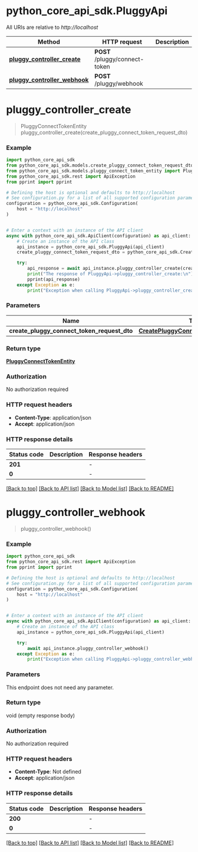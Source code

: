 # python_core_api_sdk.PluggyApi

All URIs are relative to *http://localhost*

Method | HTTP request | Description
------------- | ------------- | -------------
[**pluggy_controller_create**](PluggyApi.md#pluggy_controller_create) | **POST** /pluggy/connect-token | 
[**pluggy_controller_webhook**](PluggyApi.md#pluggy_controller_webhook) | **POST** /pluggy/webhook | 


# **pluggy_controller_create**
> PluggyConnectTokenEntity pluggy_controller_create(create_pluggy_connect_token_request_dto)



### Example


```python
import python_core_api_sdk
from python_core_api_sdk.models.create_pluggy_connect_token_request_dto import CreatePluggyConnectTokenRequestDto
from python_core_api_sdk.models.pluggy_connect_token_entity import PluggyConnectTokenEntity
from python_core_api_sdk.rest import ApiException
from pprint import pprint

# Defining the host is optional and defaults to http://localhost
# See configuration.py for a list of all supported configuration parameters.
configuration = python_core_api_sdk.Configuration(
    host = "http://localhost"
)


# Enter a context with an instance of the API client
async with python_core_api_sdk.ApiClient(configuration) as api_client:
    # Create an instance of the API class
    api_instance = python_core_api_sdk.PluggyApi(api_client)
    create_pluggy_connect_token_request_dto = python_core_api_sdk.CreatePluggyConnectTokenRequestDto() # CreatePluggyConnectTokenRequestDto | 

    try:
        api_response = await api_instance.pluggy_controller_create(create_pluggy_connect_token_request_dto)
        print("The response of PluggyApi->pluggy_controller_create:\n")
        pprint(api_response)
    except Exception as e:
        print("Exception when calling PluggyApi->pluggy_controller_create: %s\n" % e)
```



### Parameters


Name | Type | Description  | Notes
------------- | ------------- | ------------- | -------------
 **create_pluggy_connect_token_request_dto** | [**CreatePluggyConnectTokenRequestDto**](CreatePluggyConnectTokenRequestDto.md)|  | 

### Return type

[**PluggyConnectTokenEntity**](PluggyConnectTokenEntity.md)

### Authorization

No authorization required

### HTTP request headers

 - **Content-Type**: application/json
 - **Accept**: application/json

### HTTP response details

| Status code | Description | Response headers |
|-------------|-------------|------------------|
**201** |  |  -  |
**0** |  |  -  |

[[Back to top]](#) [[Back to API list]](../README.md#documentation-for-api-endpoints) [[Back to Model list]](../README.md#documentation-for-models) [[Back to README]](../README.md)

# **pluggy_controller_webhook**
> pluggy_controller_webhook()



### Example


```python
import python_core_api_sdk
from python_core_api_sdk.rest import ApiException
from pprint import pprint

# Defining the host is optional and defaults to http://localhost
# See configuration.py for a list of all supported configuration parameters.
configuration = python_core_api_sdk.Configuration(
    host = "http://localhost"
)


# Enter a context with an instance of the API client
async with python_core_api_sdk.ApiClient(configuration) as api_client:
    # Create an instance of the API class
    api_instance = python_core_api_sdk.PluggyApi(api_client)

    try:
        await api_instance.pluggy_controller_webhook()
    except Exception as e:
        print("Exception when calling PluggyApi->pluggy_controller_webhook: %s\n" % e)
```



### Parameters

This endpoint does not need any parameter.

### Return type

void (empty response body)

### Authorization

No authorization required

### HTTP request headers

 - **Content-Type**: Not defined
 - **Accept**: application/json

### HTTP response details

| Status code | Description | Response headers |
|-------------|-------------|------------------|
**200** |  |  -  |
**0** |  |  -  |

[[Back to top]](#) [[Back to API list]](../README.md#documentation-for-api-endpoints) [[Back to Model list]](../README.md#documentation-for-models) [[Back to README]](../README.md)


